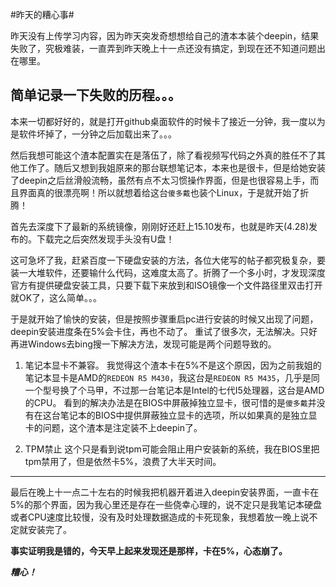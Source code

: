 #昨天的糟心事#

昨天没有上传学习内容，因为昨天突发奇想想给自己的渣本本装个deepin，结果失败了，究极难装，一直弄到昨天晚上十一点还没有搞定，到现在还不知道问题出在哪里。

简单记录一下失败的历程。。。
----

本来一切都好好的，就是打开github桌面软件的时候卡了接近一分钟，我一度以为是软件坏掉了，一分钟之后加载出来了。。。 

然后我想可能这个渣本配置实在是落伍了，除了看视频写代码之外真的胜任不了其他工作了。随后又想到我姐原来的那台联想笔记本，本来也是很卡，但是给她安装了deepin之后丝滑般流畅，虽然有点不太习惯操作界面，但是也很容易上手，而且界面真的很漂亮啊！所以就想着给这台`傻多戴`也装个Linux，于是就开始了折腾！

首先去深度下了最新的系统镜像，刚刚好还赶上15.10发布，也就是昨天(4.28)发布的。下载完之后突然发现手头没有U盘！ 

这可急坏了我，赶紧百度一下硬盘安装的方法，各位大佬写的帖子都究极复杂，要装一大堆软件，还要输什么代码，这难度太高了。折腾了一个多小时，才发现深度官方有提供硬盘安装工具，只要下载下来放到和ISO镜像一个文件路径里双击打开就OK了，这么简单。。。

于是就开始了愉快的安装，但是按照步骤重启pc进行安装的时候又出现了问题，deepin安装进度条在5%会卡住，再也不动了。 重试了很多次，无法解决。只好再进Windows去bing搜一下解决方法，发现可能是两个问题导致的。

1. 笔记本显卡不兼容。
我觉得这个渣本卡在5%不是这个原因，因为之前我姐的笔记本显卡是AMD的`REDEON R5 M430`，我这台是`REDEON R5 M435`，几乎是同一个型号换了个马甲，不过那一台笔记本是Intel的七代I5处理器，这台是AMD的CPU。
看到的解决办法是在BIOS中屏蔽掉独立显卡，很可惜的是`傻多戴`并没有在这台笔记本的BIOS中提供屏蔽独立显卡的选项，所以如果真的是独立显卡的问题，这个渣本是注定装不上deepin了。

2. TPM禁止
这个只是看到说tpm可能会阻止用户安装新的系统，我在BIOS里把tpm禁用了，但是依然卡5%，浪费了大半天时间。

----
最后在晚上十一点二十左右的时候我把机器开着进入deepin安装界面，一直卡在5%的那个界面，因为我心里还是存在一些侥幸心理的，说不定只是我笔记本硬盘或者CPU速度比较慢，没有及时处理数据造成的卡死现象，我想着放一晚上说不定就安装完了。

**事实证明我是错的，今天早上起来发现还是那样，卡在5%，心态崩了。**

***糟心！***